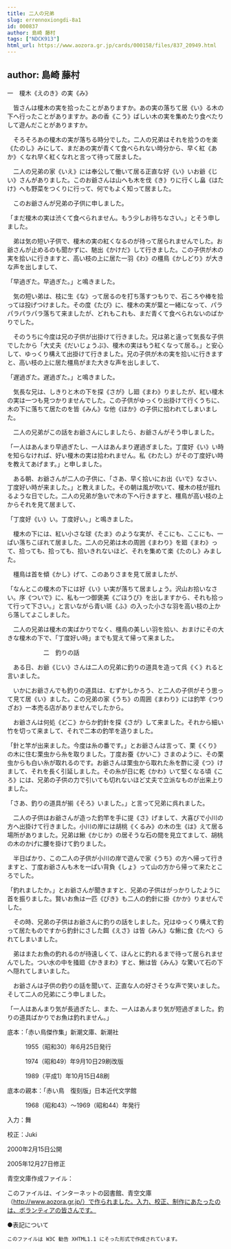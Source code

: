 ```yaml
---
title: 二人の兄弟
slug: errennoxiongdi-8a1
id: 000837
author: 島崎 藤村
tags: ["NDCK913"]
html_url: https://www.aozora.gr.jp/cards/000158/files/837_20949.html
---
```


## author: 島崎 藤村

一　榎木《えのき》の実《み》



　皆さんは榎木の実を拾ったことがありますか。あの実の落ちて居《い》る木の下へ行ったことがありますか。あの香《こう》ばしい木の実を集めたり食べたりして遊んだことがありますか。

　そろそろあの榎木の実が落ちる時分でした。二人の兄弟はそれを拾うのを楽《たのし》みにして、まだあの実が青くて食べられない時分から、早く紅《あか》くなれ早く紅くなれと言って待って居ました。

　二人の兄弟の家《いえ》には奉公して働いて居る正直な好《い》いお爺《じい》さんがありました。このお爺さんは山へも木を伐《き》りに行くし畠《はたけ》へも野菜をつくりに行って、何でもよく知って居ました。

　このお爺さんが兄弟の子供に申しました。

「まだ榎木の実は渋くて食べられません。もう少しお待ちなさい。」とそう申しました。

　弟は気の短い子供で、榎木の実の紅くなるのが待って居られませんでした。お爺さんが止めるのも聞かずに、馳出《かけだ》して行きました。この子供が木の実を拾いに行きますと、高い枝の上に居た一羽《わ》の橿鳥《かしどり》が大きな声を出しまして、

「早過ぎた。早過ぎた。」と鳴きました。

　気の短い弟は、枝に生《な》って居るのを打ち落すつもりで、石ころや棒を拾っては投げつけました。その度《たび》に、榎木の実が葉と一緒になって、パラパラパラパラ落ちて来ましたが、どれもこれも、まだ青くて食べられないのばかりでした。

　そのうちに今度は兄の子供が出掛けて行きました。兄は弟と違って気長な子供でしたから「大丈夫《だいじょうぶ》、榎木の実はもう紅くなって居る。」と安心して、ゆっくり構えて出掛けて行きました。兄の子供が木の実を拾いに行きますと、高い枝の上に居た橿鳥がまた大きな声を出しまして、

「遅過ぎた。遅過ぎた。」と鳴きました。

　気長な兄は、しきりと木の下を探《さが》し廻《まわ》りましたが、紅い榎木の実は一つも見つかりませんでした。この子供がゆっくり出掛けて行くうちに、木の下に落ちて居たのを皆《みん》な他《ほか》の子供に拾われてしまいました。

　二人の兄弟がこの話をお爺さんにしましたら、お爺さんがそう申しました。

「一人はあんまり早過ぎたし、一人はあんまり遅過ぎました。丁度好《い》い時を知らなければ、好い榎木の実は拾われません。私《わたし》がその丁度好い時を教えてあげます。」と申しました。

　ある朝、お爺さんが二人の子供に、「さあ、早く拾いにお出《いで》なさい、丁度好い時が来ました。」と教えました。その朝は風が吹いて、榎木の枝が揺れるような日でした。二人の兄弟が急いで木の下へ行きますと、橿鳥が高い枝の上からそれを見て居まして、

「丁度好《い》い。丁度好い。」と鳴きました。

　榎木の下には、紅い小さな球《たま》のような実が、そこにも、ここにも、一ぱい落ちこぼれて居ました。二人の兄弟は木の周囲《まわり》を廻《まわ》って、拾っても、拾っても、拾いきれないほど、それを集めて楽《たのし》みました。

　橿鳥は首を傾《かし》げて、このありさまを見て居ましたが、

「なんとこの榎木の下には好《い》い実が落ちて居ましょう。沢山お拾いなさい。序《ついで》に、私も一つ御褒美《ごほうび》を出しますから、それも拾って行って下さい。」と言いながら青い斑《ふ》の入った小さな羽を高い枝の上から落してよこしました。

　二人の兄弟は榎木の実ばかりでなく、橿鳥の美しい羽を拾い、おまけにその大きな榎木の下で、「丁度好い時」までも覚えて帰って来ました。



　　　　　　二　釣りの話



　ある日、お爺《じい》さんは二人の兄弟に釣りの道具を造って呉《く》れると言いました。

　いかにお爺さんでも釣りの道具は、むずかしかろう、と二人の子供がそう思って見て居《い》ました。この兄弟の家《うち》の周囲《まわり》には釣竿《つりざお》一本売る店がありませんでしたから。

　お爺さんは何処《どこ》からか釣針を探《さが》して来ました。それから細い竹を切って来まして、それで二本の釣竿を造りました。

「針と竿が出来ました。今度は糸の番です。」とお爺さんは言って、栗《くり》の木に住む栗虫から糸を取りました。丁度お蚕《かいこ》さまのように、その栗虫からも白い糸が取れるのです。お爺さんは栗虫から取れた糸を酢に浸《つ》けまして、それを長く引延しました。その糸が日に乾《かわ》いて堅くなる頃《ころ》には、兄弟の子供の力で引いても切れないほど丈夫で立派なものが出来上りました。

「さあ、釣りの道具が揃《そろ》いました。」と言って兄弟に呉れました。

　二人の子供はお爺さんが造った釣竿を手に提《さ》げまして、大喜びで小川の方へ出掛けて行きました。小川の岸には胡桃《くるみ》の木の生《は》えて居る場所がありました。兄弟は鰍《かじか》の居そうな石の間を見立てまして、胡桃の木のかげに腰を掛けて釣りました。

　半日ばかり、この二人の子供が小川の岸で遊んで家《うち》の方へ帰って行きますと、丁度お爺さんも木を一ぱい背負《しょ》って山の方から帰って来たところでした。

「釣れましたか。」とお爺さんが聞きますと、兄弟の子供はがっかりしたように首を振りました。賢いお魚は一匹《ぴき》も二人の釣針に掛《かか》りませんでした。

　その時、兄弟の子供はお爺さんに釣りの話をしました。兄はゆっくり構えて釣って居たものですから釣針にさした餌《えさ》は皆《みん》な鰍に食《たべ》られてしまいました。

　弟はまたお魚の釣れるのが待遠しくて、ほんとに釣れるまで待って居られませんでした。つい水の中を掻廻《かきまわ》すと、鰍は皆《みん》な驚いて石の下へ隠れてしまいました。

　お爺さんは子供の釣りの話を聞いて、正直な人の好さそうな声で笑いました。そして二人の兄弟にこう申しました。

「一人はあんまり気が長過ぎたし、また、一人はあんまり気が短過ぎました。釣りの道具ばかりでお魚は釣れません。」













底本：「赤い鳥傑作集」新潮文庫、新潮社


　　　1955（昭和30）年6月25日発行

　　　1974（昭和49）年9月10日29刷改版

　　　1989（平成1）年10月15日48刷

底本の親本：「赤い鳥　復刻版」日本近代文学館

　　　1968（昭和43）～1969（昭和44）年発行

入力：舞

校正：Juki

2000年2月15日公開

2005年12月27日修正

青空文庫作成ファイル：

このファイルは、インターネットの図書館、青空文庫（http://www.aozora.gr.jp/）で作られました。入力、校正、制作にあたったのは、ボランティアの皆さんです。









●表記について


	このファイルは W3C 勧告 XHTML1.1 にそった形式で作成されています。
